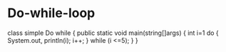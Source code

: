 # Do-while-loop
class simple Do while
{
public static void main(string[]args)
{
int i=1
do
{
System.out, println(i);
i++;
} while (i <=5);
}
}
